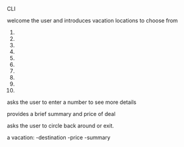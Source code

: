 CLI

welcome the user and introduces vacation locations to choose from

1.
2.
3.
4.
5.
6.
7.
8.
9.
10.

asks the user to enter a number to see more details

provides a brief summary and price of deal

asks the user to circle back around or exit.

a vacation:
-destination
-price
-summary

